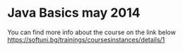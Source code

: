 Java Basics may 2014
=========================================================
You can find more info about the course on the link below
https://softuni.bg/trainings/coursesinstances/details/1